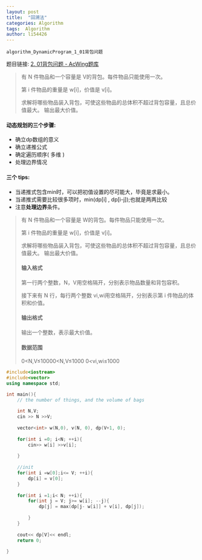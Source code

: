 ```yaml
---
layout: post
title:  "回溯法"
categories: Algorithm
tags:  Algorithm
author: li54426
---
```



```
algorithm_DynamicProgram_1_01背包问题
```

题目链接: [2. 01背包问题 - AcWing题库](https://www.acwing.com/problem/content/2/)

> 有 N 件物品和一个容量是 V的背包。每件物品只能使用一次。
>
> 第 i 件物品的重量是 w[i]，价值是 v[i]。
>
> 求解将哪些物品装入背包，可使这些物品的总体积不超过背包容量，且总价值最大。
> 输出最大价值。

#### 动态规划的三个步骤:

- 确立dp数组的意义
- 确立递推公式
- 确定遍历顺序( 多维 )
- 处理边界情况

#### 三个 tips:

- 当递推式包含min时，可以把初值设置的尽可能大，毕竟是求最小。
- 当递推式需要比较很多项时，min(dp[i] , dp[i-j]);也就是两两比较
- 注意**处理边界**条件。





> 有 N 件物品和一个容量是 W的背包。每件物品只能使用一次。
>
> 第 i 件物品的重量是 w[i]，价值是 v[i]。
>
> 求解将哪些物品装入背包，可使这些物品的总体积不超过背包容量，且总价值最大。
> 输出最大价值。
>
> #### 输入格式
>
> 第一行两个整数，N，V用空格隔开，分别表示物品数量和背包容积。
>
> 接下来有 N 行，每行两个整数 vi,wi用空格隔开，分别表示第 i 件物品的体积和价值。
>
> #### 输出格式
>
> 输出一个整数，表示最大价值。
>
> #### 数据范围
>
> 0<N,V≤10000<N,V≤1000
> 0<vi,wi≤1000

```c++
#include<iostream>
#include<vector>
using namespace std;

int main(){
    // the number of things, and the volume of bags
    
    int N,V;
    cin >> N >>V;
    
    vector<int> w(N,0), v(N, 0), dp(V+1, 0);
    
    for(int i =0; i<N; ++i){
        cin>> w[i] >>v[i];
        
    }
    
    //init
    for(int i =w[0];i<= V; ++i){
        dp[i] = v[0];
    }
    
    for(int i =1;i< N; ++i){
        for(int j = V; j>= w[i]; --j){
            dp[j] = max(dp[j- w[i]] + v[i], dp[j]);
            
        }
    }
    
    cout<< dp[V]<< endl;
    return 0;
    
}
```

